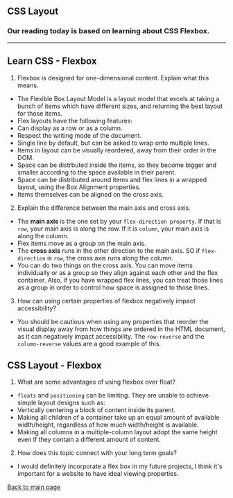## CSS Layout

### Our reading today is based on learning about CSS Flexbox. 

---

## Learn CSS - Flexbox

1. Flexbox is designed for one-dimensional content. Explain what this means.
- The Flexible Box Layout Model is a layout model that excels at taking a bunch of items which have different sizes, and returning the best layout for those items. 
-  Flex layouts have the following features:
- Can display as a row or as a column.
- Respect the writing mode of the document.
- Single line by default, but can be asked to wrap onto multiple lines.
- Items in layout can be visually reordered, away from their order in the DOM.
- Space can be distrbuted inside the items, so they become bigger and smaller according to the space available in their parent.
- Space can be distributed around items and flex lines in a wrapped layout, using the Box Alignment properties.
- Items themselves can be aligned on the cross axis. 

2. Explain the difference between the main axis and cross axis.
- The **main axis** is the one set by your `flex-direction property`. If that is `row`, your main axis is along the row. If it is `column`, your main axis is along the column. 
- Flex items move as a group on the main axis. 
- The **cross axis** runs in the other direction to the main axis. SO if `flex-direction` is `row`, the cross axis runs along the column. 
- You can do two things on the cross axis. You can move items individually or as a group so they align against each other and the flex container. Also, if you have wrapped flex lines, you can treat those lines as a group in order to control how space is assigned to those lines. 

3. How can using certain properties of flexbox negatively impact accessibility?
- You should be cautious when using any properties that reorder the visual display away from how things are ordered in the HTML document, as it can negatively impact accessibility. The `row-reverse` and the `column-reverse` values are a good example of this. 

## CSS Layout - Flexbox

1. What are some advantages of using flexbox over float?
- `floats` and `positioning` can be limiting. They are unable to achieve simple layout designs such as:
- Vertically centering a block of content inside its parent.
- Making all children of a container take up an equal amount of available width/height, regardless of how much width/height is available. 
- Making all columns in a multiple-column layout adopt the same height even if they contain a different amount of content. 

2. How does this topic connect with your long term goals?
- I would definitely incorporate a flex box in my future projects, I think it's important for a website to have ideal viewing properties.


[Back to main page](README.md)